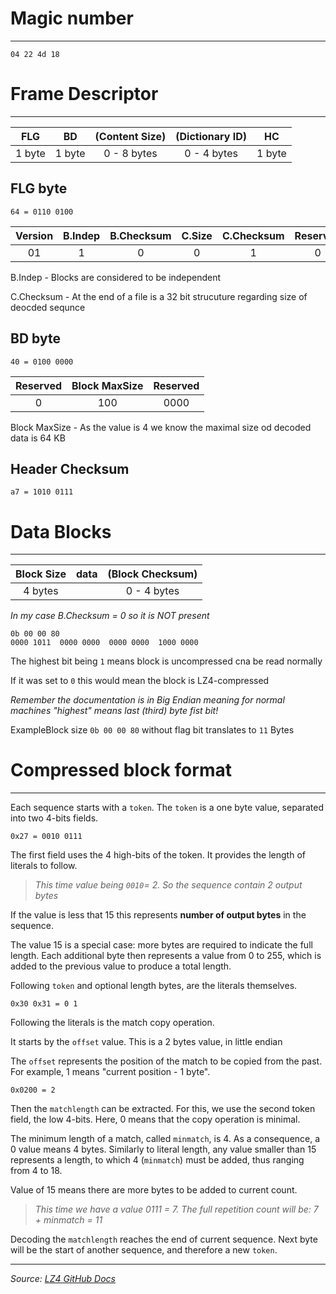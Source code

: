 # Magic number

---

```
04 22 4d 18
```

# Frame Descriptor

---

| FLG    | BD     | (Content Size) | (Dictionary ID) | HC     |
|--------|--------|:--------------:|:---------------:|--------|
| 1 byte | 1 byte |  0 - 8 bytes   |   0 - 4 bytes   | 1 byte |

## FLG byte

```
64 = 0110 0100
```

| Version | B.Indep | B.Checksum | C.Size | C.Checksum | Reserved | DictID |
|:-------:|:-------:|:----------:|:------:|:----------:|:--------:|:------:|
|   01    |    1    |     0      |   0    |     1      |    0     |   0    |

B.Indep - Blocks are considered to be independent

C.Checksum - At the end of a file is a 32 bit strucuture regarding size of deocded sequnce

## BD byte

```
40 = 0100 0000
```

| Reserved | Block MaxSize | Reserved |
|:--------:|:-------------:|:--------:|
|    0     |      100      |   0000   |

Block MaxSize - As the value is 4 we know the maximal size od decoded data is 64 KB

## Header Checksum

```
a7 = 1010 0111
```

# Data Blocks

---

| Block Size | data | (Block Checksum) |
|:----------:|------|:----------------:|
|  4 bytes   |      |   0 - 4 bytes    |

_In my case B.Checksum = 0 so it is NOT present_

```
0b 00 00 80
0000 1011  0000 0000  0000 0000  1000 0000
```

The highest bit being `1` means block is uncompressed cna be read normally

If it was set to `0` this would mean the block is LZ4-compressed

_Remember the documentation is in Big Endian meaning for normal machines "highest" means last (third) byte fist bit!_

ExampleBlock size `0b 00 00 80` without flag bit translates to `11` Bytes

# Compressed block format

---
Each sequence starts with a `token`. The `token` is a one byte value, separated into two 4-bits fields.

```
0x27 = 0010 0111
```

The first field uses the 4 high-bits of the token. It provides the length of literals to follow.

> _This time value being `0010`= 2. So the sequence contain 2 output bytes_

If the value is less that 15 this represents **number of output bytes** in the sequence.

The value 15 is a special case: more bytes are required to indicate the full length. Each additional byte then
represents a value from 0 to 255, which is added to the previous value to produce a total length.

Following `token` and optional length bytes, are the literals themselves.

```
0x30 0x31 = 0 1
```

Following the literals is the match copy operation.

It starts by the `offset` value. This is a 2 bytes value, in little endian

The `offset` represents the position of the match to be copied from the past. For example, 1 means "current position - 1
byte".

```
0x0200 = 2
```

Then the `matchlength` can be extracted. For this, we use the second token field,
the low 4-bits. Here, 0 means that the copy operation is minimal.

The minimum length of a match, called `minmatch`, is 4. As a consequence, a 0 value means 4 bytes.
Similarly to literal length, any value smaller than 15 represents a length,
to which 4 (`minmatch`) must be added, thus ranging from 4 to 18.

Value of 15 means there are more bytes to be added to current count.

> _This time we have a value 0111 = 7. The full repetition count will be: 7 + minmatch = 11_

Decoding the `matchlength` reaches the end of current sequence.
Next byte will be the start of another sequence, and therefore a new `token`.

---

_Source: [LZ4 GitHub Docs](https://github.com/lz4/lz4/blob/dev/doc/lz4_Frame_format.md)_
